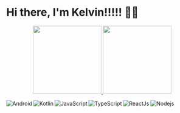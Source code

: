 # Hi there, I'm Kelvin!!!!! 👋🏿
<p align="center">
   <a href="https://github.com/shoirata">
    <img height="180em" src="https://github-readme-stats.vercel.app/api?username=kelvinbush&show_icons=true&theme=merko"/>
    <img height="180em" src="https://github-readme-stats.vercel.app/api/top-langs/?username=kelvinbush&layout=compact" />
  </a>
</p>

<img align="left" alt="Android" src="https://img.shields.io/badge/Android-3DDC84?style=for-the-badge&logo=android&logoColor=white"/>

<img align="left" alt="Kotlin" src="https://img.shields.io/badge/kotlin-%230095D5.svg?style=for-the-badge&logo=kotlin&logoColor=white"/>

<img align="left" alt="JavaScript" src="https://img.shields.io/badge/javascript-%23323330.svg?style=for-the-badge&logo=javascript&logoColor=%23F7DF1E"/>

<img align="left" alt="TypeScript" src="https://img.shields.io/badge/typescript-%23007ACC.svg?style=for-the-badge&logo=typescript&logoColor=white"/>

<img align="left" alt="ReactJs" src="https://img.shields.io/badge/react-%2320232a.svg?style=for-the-badge&logo=react&logoColor=%2361DAFB"/>

<img align="left" alt="Nodejs" src="https://img.shields.io/badge/node.js-6DA55F?style=for-the-badge&logo=node.js&logoColor=white">
